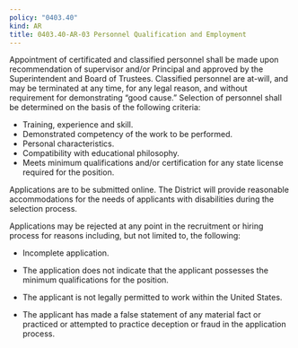 ```yaml
---
policy: "0403.40"
kind: AR
title: 0403.40-AR-03 Personnel Qualification and Employment
---
```


Appointment of certificated and classified personnel shall be made upon recommendation of supervisor and/or Principal and approved by the Superintendent and Board of Trustees. Classified personnel are at-will, and may be terminated at any time, for any legal reason, and without requirement for demonstrating “good cause.” Selection of personnel shall be determined on the basis of the following criteria:

- Training, experience and skill.
- Demonstrated competency of the work to be performed.
- Personal characteristics.
- Compatibility with educational philosophy.
- Meets minimum qualifications and/or certification for any state license required for the position.

Applications are to be submitted online. The District will provide reasonable accommodations for the needs of applicants with disabilities during the selection process.

Applications may be rejected at any point in the recruitment or hiring process for reasons including, but not limited to, the following: 

- Incomplete application. 

- The application does not indicate that the applicant possesses the minimum qualifications for the position.

- The applicant is not legally permitted to work within the United States. 

- The applicant has made a false statement of any material fact or practiced or attempted to practice deception or fraud in the application process. 
